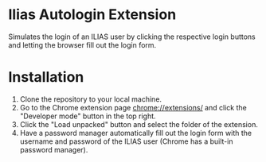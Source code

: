 # Ilias Autologin Extension

Simulates the login of an ILIAS user by clicking the respective login buttons and letting the browser fill out the login form.

# Installation

1. Clone the repository to your local machine.
2. Go to the Chrome extension page [chrome://extensions/](chrome://extensions/) and click the "Developer mode" button in the top right.
3. Click the "Load unpacked" button and select the folder of the extension.
4. Have a password manager automatically fill out the login form with the username and password of the ILIAS user (Chrome has a built-in password manager).
